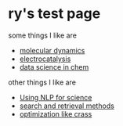 # ry's test page

some things I like are
- [molecular dynamics](https://scholar.google.com/citations?view_op=view_citation&hl=en&user=Pn-zPAQAAAAJ&sortby=pubdate&citation_for_view=Pn-zPAQAAAAJ:CC3C2HR4nz8C)
- [electrocatalysis](https://www.nature.com/articles/s41929-023-01003-5)
- [data science in chem](https://www.sciencedirect.com/science/article/abs/pii/S2451910322001181?via%3Dihub)


other things I like are
- [Using NLP for science](https://arxiv.org/pdf/2407.09756)
- [search and retrieval methods](https://wing.comp.nus.edu.sg/publication/bhola-etal-2020-retrieving/)
- [optimization like crass](https://proceedings.neurips.cc/paper/2020/file/6dfe08eda761bd321f8a9b239f6f4ec3-Paper.pdf)

